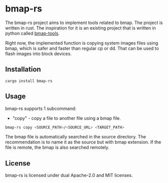 # bmap-rs

The bmap-rs project aims to implement tools related to bmap. The project is written in
rust. The inspiration for it is an existing project that is written in python called 
[bmap-tools](https://salsa.debian.org/debian/bmap-tools). 

Right now, the implemented function is copying system images files using bmap, which is
safer and faster than regular cp or dd. That can be used to flash images into block
devices.

## Installation
```
cargo install bmap-rs
```

## Usage
bmap-rs supports 1 subcommand:
- "copy" - copy a file to another file using a bmap file.
```bash
bmap-rs copy <SOURCE_PATH>/<SOURCE_URL> <TARGET_PATH>
```

The bmap file is automatically searched in the source directory. The recommendation is 
to name it as the source but with bmap extension.
If the file is remote, the bmap is also searched remotely.

## License
bmap-rs is licensed under dual Apache-2.0 and MIT licenses.
